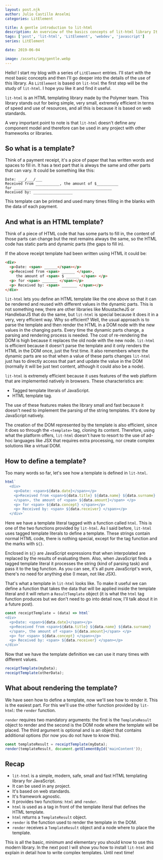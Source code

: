```yaml
---
layout: post.njk
author: Julio Castillo Anselmi
categories: LitElement

title: A gentle introduction to lit-html
description: An overview of the basics concepts of lit-html library It is the first post of a serie about lit-html and LitElement.
tags: ['post', 'lit-html', 'LitElement', 'webdev', 'javascript']
series: LitElement

date: 2019-06-04

image: /assets/img/gentle.webp
---
```


Hello! I start my blog with a series of `LitElement` entries. I'll start with the most basic concepts and then I'll go deeper into the details of the use of this library. As `LitElement` is based on `lit-html` the first step will be the study of `lit-html`. I hope you like it and find it useful.

`lit-html` is an HTML templating library made by the Polymer team. This library stands out for being simple, very small, extremely efficient in terms of speed and use of resources, and all this is because it is based on web standards.

A very important point to note is that `lit-html` doesn't define any component model and therefore can be used in any project with other frameworks or libraries.

## So what is a template?
Think of a payment receipt, it's a pice of paper that has written words and spaces to fill in. It has a text part that is always the same and other parts that can vary. It could be something like this:

```
Date: ___/___/___
Received from ___________, the amount of $__________
for _____________________________________________
Received by: __________________
```

This template can be printed and used many times filling in the blanks with the data of each payment.

## And what is an HTML template?
Think of a piece of HTML code that has some parts to fill in, the content of those parts can change but the rest remains always the same, so the HTML code has static parts and dynamic parts (the gaps to fill in).

If the above receipt template had been written using HTML it could be:

```html
<div>
  <p>Date: <span> ______</span></p>
  <p>Received from <span> ______ </span>, 
     the amount of <span> $ ______ </span> </p>
  <p> for <span> _______ </span></p>
  <p> Received by: <span> _______ </span></p>
</div>
```

`lit-html` lets you define an HTML template like the one above so that it can be rendered and reused with different values in the dynamic parts. This is not something new, there are other libraries like MoustacheJS or HandlebarJS that do the same, but `lit-html` is special because it does it in a very, very efficient way. Why so efficient? Well, the usual approach is to parse the template and then render the HTML in a DOM node  with the new values in the changing parts. Every time the dynamic parts change, a parsing and rendering process is needed. The cost of re-rendering the DOM is high because it replaces the old node with the new node. `lit-html` is efficient because it doesn't parse the template and it only renders the HTML in the DOM once, just the first time. It also remembers where the dynamic parts are so that when a value of these parts changes `lit-html` just has to directly access that part and update the value in the DOM (normally it will be just text content, although it could also be a node).

`lit-html` is extremely efficient because it uses features of the web platform that are implemented natively in browsers. These characteristics are:
* Tagged template literals of JavaScript.
* HTML template tag.

The use of these features makes the library small and fast because it doesn't need to implement the parsing of the string templates. It's done by JavaScript natively.

The creation of the DOM represented by the template is also efficient, since it does so through the `<template>` tag, cloning its content.
Therefore, using what the platform offers, `lit-html` doesn't have to resort to the use of ad-hoc languages like JSX that requires extra processing, nor create complex solutions like a virtual DOM.

## How to define a template?
Too many words so far, let's see how a template is defined in `lit-html`.

```javascript
html`
  <div>
    <p>Date: <span>${data.date}</span></p>
    <p>Received from <span>${data.title} ${data.name} ${data.surname} 
    </span>, the amount of <span> ${data.amount}</span> </p>
    <p> for <span> ${data.concept} </span></p>
    <p> Received by: <span> ${data.receiver} </span></p>
  </div>`
```

Here we have a template literal tagged with a function called `html`. This is one of the two functions provided by `lit-html`.
As I said before, `lit-html` uses tagged template literals to define a template. These strings contain normal HTML code, there is nothing special, except for the tag function and the marks with `${}`.

Enclosed in `${}` are JavaScript expressions that when interpolated are replaced by the results of evaluating them. Also, when JavaScript finds a tagged template literal it processes the string (kind of parsing task) and pass it to the tag function. As you can see, it's all pure JavaScript's work, there's no need for anything else (I mean, not like JSX).

That's what a template in `lit-html` looks like. To make it useful we can define a function that takes the data that will be applied inside the template literal and it will return a `ResultTemplate` object (it is what the `html` tag function produces but we don't need to go into detail now, I'll talk about it in a future post).

```javascript
const receiptTemplate = (data) => html`
<div>
  <p>Date: <span>${data.date}</span></p>
  <p>Received from <span>${data.title} ${data.name} ${data.surname} 
  </span>, the amount of <span> ${data.amount}</span> </p>
  <p> for <span> ${data.concept} </span></p>
  <p> Received by: <span> ${data.receiver} </span></p>
</div>`
```

Now that we have the template definition we can use it many times with different values.

```javascript
receiptTemplate(myData);
receiptTemplate(otherData);
```

## What about rendering the template?
We have seen how to define a template, now we'll see how to render it. This is the easiest part. For this we'll use the other function provided by `lit-html`: the `render` function.

`render` requires two mandatory arguments: the first is the `TemplateResult` object to render and the second is the DOM node where the template will be placed. The third argument is optional and is an object that contains additional options (for now you do not have to know this).

```javascript
const templateResult = receiptTemplate(myData);
render(templateResult, document.getElementById('mainContent'));
```

## Recap

* `lit-html` is a simple, modern, safe, small and fast HTML templating library for JavaScript.
* It can be used in any project.
* It's based on web standards.
* It's framework agnostic.
* It provides two functions: `html` and `render`.
* `html` is used as a tag in front of the template literal that defines the HTML template.
* `html` returns a `TemplateResult` object.
* `render` is the function used to render the template in the DOM.
* `render` receives a `TemplateResult` object and a node where to place the template.

This is all the basic, minimum and elementary you should know to use this modern library. In the next post I will show you how to install `lit-html` and explain in detail how to write complex templates. Until next time!
